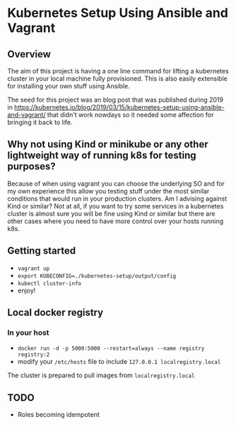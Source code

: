 # Kubernetes Setup Using Ansible and Vagrant

## Overview
The aim of this project is having a one line command for lifting a kubernetes cluster in your local machine fully provisioned. This is also easily extensible for installing your own stuff using Ansible.

The seed for this project was an blog post that was published during 2019 in https://kubernetes.io/blog/2019/03/15/kubernetes-setup-using-ansible-and-vagrant/ that didn't work nowdays so it needed some affection for bringing it back to life.

## Why not using Kind or minikube or any other lightweight way of running k8s for testing purposes?
Because of when using vagrant you can choose the underlying SO and for my own experience this allow you testing stuff under the most similar conditions that would run in your production clusters. Am I advising against Kind or similar? Not at all, if you want to try some services in a kubernetes cluster is almost sure you will be fine using Kind or similar but there are other cases where you need to have more control over your hosts running k8s.

## Getting started
* `vagrant up`
* `export KUBECONFIG=./kubernetes-setup/output/config`
* `kubectl cluster-info`
* enjoy!

## Local docker registry
### In your host
* `docker run -d -p 5000:5000 --restart=always --name registry registry:2`
* modify your `/etc/hosts` file to include `127.0.0.1 localregistry.local`

The cluster is prepared to pull images from `localregistry.local`
## TODO
* Roles becoming idempotent